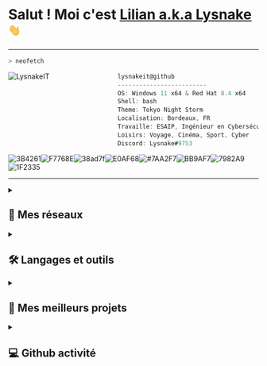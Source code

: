 # Salut ! Moi c'est [Lilian a.k.a Lysnake](https://github.com/lysnakeit) <img src="https://github.com/SatYu26/SatYu26/raw/master/Assets/Hi.gif" width="25px" height="25px"/>

---
```bash
> neofetch
```
<img align="left" src="https://avatars.githubusercontent.com/u/73485512?s=400&u=5dbfc176bf6ce5cfffd4ca2eb0cb76337cec98f4&v=4" alt="LysnakeIT" width="220" /> 

```csharp
lysnakeit@github
-------------------------
OS: Windows 11 x64 & Red Hat 8.4 x64
Shell: bash
Theme: Tokyo Night Storm
Localisation: Bordeaux, FR
Travaille: ESAIP, Ingénieur en Cybersécurité et IoE
Loisirs: Voyage, Cinéma, Sport, Cyber
Discord: Lysnake#9753
```

<p align="left">
<img alt="3B4261" src="https://via.placeholder.com/15x15/3B4261/969696.png?text=+" width="25" height="20" /><img alt="F7768E" src="https://via.placeholder.com/15x15/F7768E/969696.png?text=+" width="25" height="20" /><img alt="38ad7f" src="https://via.placeholder.com/15x15/38ad7f/969696.png?text=+" width="25" height="20" /><img alt="E0AF68" src="https://via.placeholder.com/15x15/E0AF68/969696.png?text=+" width="25" height="20" /><img alt="#7AA2F7" src="https://via.placeholder.com/15x15/7AA2F7/969696.png?text=+" width="25" height="20" /><img alt="BB9AF7" src="https://via.placeholder.com/15x15/BB9AF7/969696.png?text=+" width="25" height="20" /><img alt="7982A9" src="https://via.placeholder.com/15x15/7982A9/969696.png?text=+" width="25" height="20" /><img alt="1F2335" src="https://via.placeholder.com/15x15/1F2335/969696.png?text=+" width="25" height="20" />
</p>

---
<details>
    <summary>
        <h2>📱 Mes réseaux</h2>
    </summary>
    <p align="left">
    &nbsp; &nbsp; &nbsp; &nbsp; &nbsp; &nbsp; &nbsp; &nbsp; &nbsp; &nbsp; &nbsp; &nbsp; &nbsp; &nbsp; &nbsp; &nbsp; &nbsp; &nbsp; &nbsp; &nbsp; &nbsp; &nbsp; &nbsp; &nbsp; &nbsp; &nbsp; &nbsp;
        <a href="https://github.com/LysnakeIT"><img src="https://img.icons8.com/bubbles/50/000000/github.png" alt="GitHub"/></a>
        <a href="https://twitter.com/lysnake_"><img src="https://img.icons8.com/bubbles/50/undefined/twitter-circled.png" alt="Twitter"/></a>
        <a href="https://www.instagram.com/lilian.damien/"><img src="https://img.icons8.com/bubbles/50/000000/instagram.png" alt="Instagram"/></a>
        <a href="https://discord.com/users/337210490453229579"><img src="https://img.icons8.com/bubbles/50/000000/discord.png" alt="Discord"/></a>
        <a href="https://www.twitch.tv/lysnakeit"><img src="https://img.icons8.com/bubbles/50/000000/twitch.png" alt="Twitch"/></a>
        <a href="https://steamcommunity.com/profiles/76561198306291004"><img src="https://img.icons8.com/bubbles/50/000000/steam.png" alt="Steam"/></a>
    </p>
</details>

<details>
    <summary>
        <h2>🛠️ Langages et outils</h2>
    </summary>
    <img src="https://img.shields.io/badge/Java-ED8B00?style=for-the-badge&logo=java&logoColor=white" />
    <img src="https://img.shields.io/badge/JavaScript-F7DF1E?style=for-the-badge&logo=javascript&logoColor=black" />
    <img src="https://img.shields.io/badge/Python-3776AB?style=for-the-badge&logo=python&logoColor=white" />
    <img src="https://img.shields.io/badge/Vue.js-35495E?style=for-the-badge&logo=vue.js&logoColor=4FC08D" />
    <img src="https://img.shields.io/badge/SQLite-07405E?style=for-the-badge&logo=sqlite&logoColor=white" />
    <img src="https://img.shields.io/badge/MongoDB-4EA94B?style=for-the-badge&logo=mongodb&logoColor=white" />
    <img src="https://img.shields.io/badge/Node.js-43853D?style=for-the-badge&logo=node.js&logoColor=white" />
    <img src="https://img.shields.io/badge/NPM-CB3837?style=for-the-badge" />
    <img src="https://img.shields.io/badge/Git-F05032?style=for-the-badge" />
    <img src="https://img.shields.io/badge/IntelliJIDEA-000000?style=for-the-badge&logo=bootstrap&logoColor=white" />
    <img src="https://img.shields.io/badge/webstorm-143?style=for-the-badge&logo=html5&logoColor=white" />
    <img src="https://img.shields.io/badge/vsCode-0078D4?style=for-the-badge&logo=css3&logoColor=white" />
</details>

<details> 
    <summary>
        <h2>📘 Mes meilleurs projets</h2>
    </summary>
    <p align="left">
        <a href="https://github.com/LysnakeIT/Kroma-bot">
            <img width="278" src="https://denvercoder1-github-readme-stats.vercel.app/api/pin/?username=LysnakeIT&repo=kroma-bot&theme=react&bg_color=24283b&title_color=F85D7F&hide_border=true&icon_color=d2a8ff&show_icons=true" alt="kroma-bot">
        </a>
        <a href="https://github.com/LysnakeIT/Les-Batisseurs-Moyen-Age">
            <img width="278" src="https://denvercoder1-github-readme-stats.vercel.app/api/pin/?username=LysnakeIT&repo=Les-Batisseurs-Moyen-Age&theme=react&bg_color=24283b&title_color=F85D7F&hide_border=true&icon_color=d2a8ff&show_icons=true" alt="Les-Batisseurs-Moyen-Age">
        </a>
        <a href="https://github.com/LysnakeIT/SportTrack">
            <img width="278" src="https://denvercoder1-github-readme-stats.vercel.app/api/pin/?username=LysnakeIT&repo=SportTrack&theme=react&bg_color=24283b&title_color=F85D7F&hide_border=true&icon_color=d2a8ff&show_icons=true" alt="SportTrack">
        </a>
        <a href="https://github.com/LysnakeIT/Convertisseur">
            <img width="278" src="https://denvercoder1-github-readme-stats.vercel.app/api/pin/?username=LysnakeIT&repo=Convertisseur&theme=react&bg_color=24283b&title_color=F85D7F&hide_border=true&icon_color=d2a8ff&show_icons=true" alt="Convertisseur">
        </a>
        <a href="https://github.com/LysnakeIT/Todo-App">
            <img width="278" src="https://denvercoder1-github-readme-stats.vercel.app/api/pin/?username=LysnakeIT&repo=Todo-App&theme=react&bg_color=24283b&title_color=F85D7F&hide_border=true&icon_color=d2a8ff&show_icons=true" alt="Todo-App">
        </a>
        <a href="https://github.com/LysnakeIT/Website">
            <img width="278" src="https://denvercoder1-github-readme-stats.vercel.app/api/pin/?username=LysnakeIT&repo=Website&theme=react&bg_color=24283b&title_color=F85D7F&hide_border=true&icon_color=d2a8ff&show_icons=true" alt="Website">
        </a>
        <a href="https://github.com/LysnakeIT/WeatherApp">
            <img width="278" src="https://denvercoder1-github-readme-stats.vercel.app/api/pin/?username=LysnakeIT&repo=WeatherApp&theme=react&bg_color=24283b&title_color=F85D7F&hide_border=true&icon_color=d2a8ff&show_icons=true" alt="WeatherApp">
        </a>
    </p>
    <a href="https://github.com/LysnakeIT?tab=repositories&sort=stargazers">
        <img alt="All Repositories" title="All Repositories" src="https://custom-icon-badges.demolab.com/badge/-Click%20Here%20For%20All%20My%20Repos-1f2335?style=for-the-badge&logoColor=white&logo=repo"/>
    </a>
</details>

<details> 
    <summary>
        <h2>💻 Github activité</h2>
    </summary>
    <a href="https://github.com/anuraghazra/github-readme-stats">
        <img src="https://denvercoder1-github-readme-stats.vercel.app/api/?username=LysnakeIT&show_icons=true&include_all_commits=true&count_private=true&theme=react&hide_border=true&bg_color=24283b&title_color=F85D7F&icon_color=d2a8ff" height="140px"/>
    </a>
    <a href="https://github.com/anuraghazra/github-readme-stats">
        <img src="https://denvercoder1-github-readme-stats.vercel.app/api/top-langs/?username=LysnakeIT&langs_count=8&layout=compact&theme=react&hide_border=true&bg_color=24283b&title_color=F85D7F&icon_color=d2a8ff&hide=pug,shell,css" height="140px"/>
    </a>
</details>
